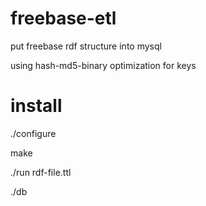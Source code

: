 freebase-etl
============

put freebase rdf structure into mysql

using hash-md5-binary optimization for keys

install
==========
./configure

make

./run rdf-file.ttl

./db

